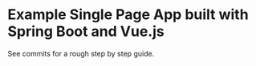 # Example Single Page App built with Spring Boot and Vue.js

See commits for a rough step by step guide.
